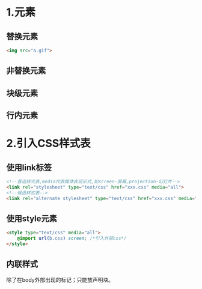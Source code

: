 # 1.元素

## 替换元素

```html
<img src="a.gif">
```

## 非替换元素

## 块级元素

## 行内元素

# 2.引入CSS样式表

## 使用link标签

```HTML
<!--首选样式表,media代表媒体表现形式,如screen-屏幕,projection-幻灯片-->
<link rel="stylesheet" type="text/css" href="xxx.css" media="all">
<!--候选样式表-->
<link rel="alternate stylesheet" type="text/css" href="xxx.css" media="all" title="Big Text">
```

## 使用style元素

```HTML
<style type="text/css" media="all">
    @import url(b.css) screen; /*引入外部css*/
</style>
```

## 内联样式

除了在body外部出现的标记；只能放声明块。